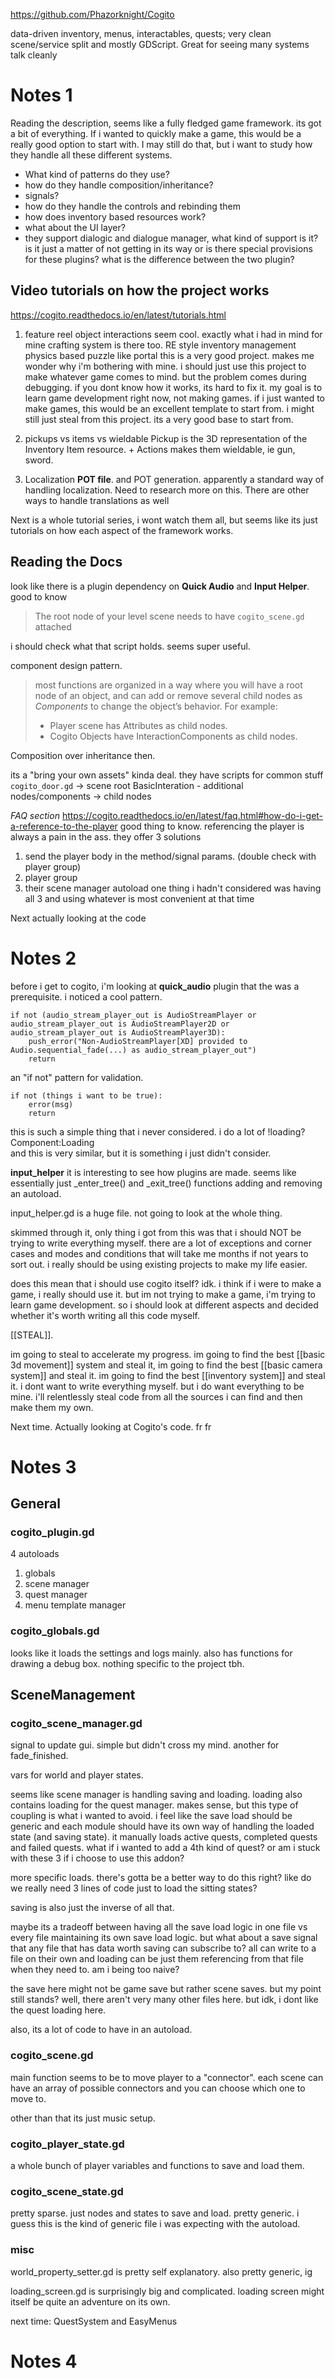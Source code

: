 https://github.com/Phazorknight/Cogito

data-driven inventory, menus, interactables, quests; very clean scene/service split and mostly GDScript. Great for seeing many systems talk cleanly

# Notes 1
Reading the description, seems like a fully fledged game framework. its got a bit of everything. If i wanted to quickly make a game, this would be a really good option to start with. I may still do that, but i want to study how they handle all these different systems. 
- What kind of patterns do they use?
- how do they handle composition/inheritance?
- signals?
- how do they handle the controls and rebinding them
- how does inventory based resources work?
- what about the UI layer?
- they support dialogic and dialogue manager, what kind of support is it? is it just a matter of not getting in its way or is there special provisions for these plugins? what is the difference between the two plugin?

## Video tutorials on how the project works
https://cogito.readthedocs.io/en/latest/tutorials.html

1. feature reel
object interactions seem cool. exactly what i had in mind for mine
crafting system is there too. 
RE style inventory management
physics based puzzle like portal
this is a very good project. makes me wonder why i'm bothering with mine. i should just use this project to make whatever game comes to mind. 
but the problem comes during debugging. if you dont know how it works, its hard to fix it. 
my goal is to learn game development right now, not making games. if i just wanted to make games, this would be an excellent template to start from. i might still just steal from this project. its a very good base to start from. 

2. pickups vs items vs wieldable
Pickup is the 3D representation of the Inventory Item resource. + Actions makes them wieldable, ie gun, sword.

3. Localization
**POT file**. and POT generation. apparently a standard way of handling localization. Need to research more on this. 
There are other ways to handle translations as well

Next is a whole tutorial series, i wont watch them all, but seems like its just tutorials on how each aspect of the framework works. 

## Reading the Docs
look like there is a plugin dependency on **Quick Audio** and **Input Helper**. good to know

> The root node of your level scene needs to have `cogito_scene.gd` attached

i should check what that script holds. seems super useful.

component design pattern. 
>most functions are organized in a way where you will have a root node of an object, and can add or remove several child nodes as _Components_ to change the object’s behavior. For example:
>- Player scene has Attributes as child nodes.
>- Cogito Objects have InteractionComponents as child nodes.

Composition over inheritance then. 

its a "bring your own assets" kinda deal. they have scripts for common stuff 
`cogito_door.gd` -> scene root
BasicInteration - additional nodes/components -> child nodes


*FAQ section*
https://cogito.readthedocs.io/en/latest/faq.html#how-do-i-get-a-reference-to-the-player
good thing to know. referencing the player is always a pain in the ass. they offer 3 solutions
1. send the player body in the method/signal params. (double check with player group)
2. player group
3. their scene manager autoload
one thing i hadn't considered was having all 3 and using whatever is most convenient at that time 


Next actually looking at the code
# Notes 2
before i get to cogito, i'm looking at **quick_audio** plugin that the was a prerequisite. i noticed a cool pattern. 

```gdscript
if not (audio_stream_player_out is AudioStreamPlayer or audio_stream_player_out is AudioStreamPlayer2D or audio_stream_player_out is AudioStreamPlayer3D):
	push_error("Non-AudioStreamPlayer[XD] provided to Audio.sequential_fade(...) as audio_stream_player_out")
	return

```

an "if not" pattern for validation. 
```psuedo
if not (things i want to be true):
	error(msg)
	return
```

this is such a simple thing that i never considered. i do a lot of 
!loading?Component:Loading  
and this is very similar, but it is something i just didn't consider. 

**input_helper**
it is interesting to see how plugins are made. seems like essentially just \_enter_tree() and \_exit_tree() functions adding and removing an autoload. 

input_helper.gd is a huge file. not going to look at the whole thing. 

skimmed through it, only thing i got from this was that i should NOT be trying to write everything myself. there are a lot of exceptions and corner cases and modes and conditions that will take me months if not years to sort out. i really should be using existing projects to make my life easier. 

does this mean that i should use cogito itself? idk. i think if i were to make a game, i really should use it. but im not trying to make a game, i'm trying to learn game development. so i should look at different aspects and decided whether it's worth writing all this code myself. 

[[STEAL]]. 

im going to steal to accelerate my progress. im going to find the best [[basic 3d movement]] system and steal it, im going to find the best [[basic camera system]] and steal it. im going to find the best [[inventory system]] and steal it. i dont want to write everything myself. but i do want everything to be mine. i'll relentlessly steal code from all the sources i can find and then make them my own. 


Next time. Actually looking at Cogito's code. fr fr

# Notes 3
## General
### cogito_plugin.gd
4 autoloads
1. globals
2. scene manager
3. quest manager
4. menu template manager

### cogito_globals.gd
looks like it loads the settings and logs mainly. also has functions for drawing a debug box. nothing specific to the project tbh.

## SceneManagement
### cogito_scene_manager.gd
signal to update gui. simple but didn't cross my mind. another for fade_finished. 

vars for world and player states. 

seems like scene manager is handling saving and loading. loading also contains loading for the quest manager. makes sense, but this type of coupling is what i wanted to avoid. i feel like the save load should be generic and each module should have its own way of handling the loaded state (and saving state). it manually loads active quests, completed quests and failed quests. what if i wanted to add a 4th kind of quest? or am i stuck with these 3 if i choose to use this addon? 

more specific loads. there's gotta be a better way to do this right? like do we really need 3 lines of code just to load the sitting states?

saving is also just the inverse of all that. 

maybe its a tradeoff between having all the save load logic in one file vs every file maintaining its own save load logic. but what about a save signal that any file that has data worth saving can subscribe to? all can write to a file on their own and loading can be just them referencing from that file when they need to. am i being too naive?

the save here might not be game save but rather scene saves. but my point still stands? well, there aren't very many other files here. but idk, i dont like the quest loading here. 

also, its a lot of code to have in an autoload. 

### cogito_scene.gd
main function seems to be to move player to a "connector". each scene can have an array of possible connectors and you can choose which one to move to. 

other than that its just music setup. 

### cogito_player_state.gd
a whole bunch of player variables and functions to save and load them. 

### cogito_scene_state.gd
pretty sparse. just nodes and states to save and load. pretty generic. i guess this is the kind of generic file i was expecting with the autoload.

### misc
world_property_setter.gd is pretty self explanatory. also pretty generic, ig

loading_screen.gd is surprisingly big and complicated. loading screen might itself be quite an adventure on its own.  

next time: QuestSystem and EasyMenus

# Notes 4